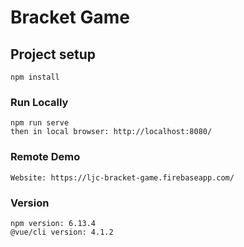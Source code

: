 # Bracket Game

## Project setup
```
npm install
```

### Run Locally
```
npm run serve
then in local browser: http://localhost:8080/
```

### Remote Demo
```
Website: https://ljc-bracket-game.firebaseapp.com/
```

### Version
```
npm version: 6.13.4
@vue/cli version: 4.1.2 
```

